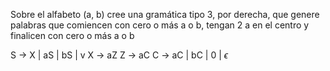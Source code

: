 
Sobre el alfabeto (a, b) cree una gramática tipo 3, por derecha, que genere palabras que comiencen con cero o más a o b, tengan 2 a en el centro y finalicen con cero o más a o b

S -> X | aS | bS | v
X -> aZ
Z ->  aC
C -> aC | bC | 0 | $\epsilon$

